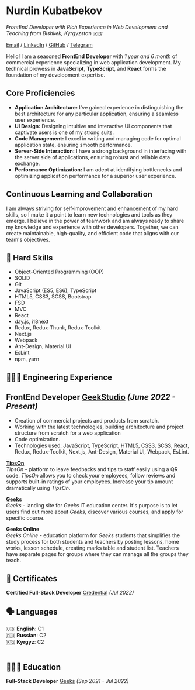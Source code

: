 # Nurdin Kubatbekov
_FrontEnd Developer with Rich Experience in Web Development and Teaching from Bishkek, Kyrgyzstan 🇰🇬_ <br>

[Email](mailto:nurdinbuy@gmail.com) /  [LinkedIn](https://www.linkedin.com/in/nurdinbuy/) / [GitHub](https://github.com/NurDinBuy/) / [Telegram](https://t.me/nurdinbuy16)

Hello! I am a seasoned **FrontEnd Developer** with _1 year and 6 month_ of commercial experience specializing in web application development. My technical prowess in **JavaScript**, **TypeScript**, and **React** forms the foundation of my development expertise.

## Core Proficiencies

- **Application Architecture:** I've gained experience in distinguishing the best architecture for any particular application, ensuring a seamless user experience.
- **UI Design:** Designing intuitive and interactive UI components that captivate users is one of my strong suits.
- **Code Management:** I excel in writing and managing code for optimal application state, ensuring smooth performance.
- **Server-Side Interaction:** I have a strong background in interfacing with the server side of applications, ensuring robust and reliable data exchange.
- **Performance Optimization:** I am adept at identifying bottlenecks and optimizing application performance for a superior user experience.

## Continuous Learning and Collaboration

I am always striving for self-improvement and enhancement of my hard skills, so I make it a point to learn new technologies and tools as they emerge. I believe in the power of teamwork and am always ready to share my knowledge and experience with other developers. Together, we can create maintainable, high-quality, and efficient code that aligns with our team's objectives.
## 🎯 Hard Skills

- Object-Oriented Programming (OOP)
- SOLID  
- Git 
- JavaScript (ES5, ES6), TypeScript 
- HTML5, CSS3, SCSS, Bootstrap
- FSD
- MVC
- React 
- day.js, i18next
- Redux, Redux-Thunk, Redux-Toolkit
- Next.js
- Webpack
- Ant-Design, Material UI
- EsLint
- npm, yarn

## 👩🏼‍💻 Engineering Experience

## **FrontEnd Developer** [GeekStudio](https://geekstudio.kg/) _(June 2022 - Present)_ <br>
- Creation of commercial projects and products from scratch.
- Working with the latest technologies, building architecture and project structure from scratch for a web application
- Code optimization.
- Technologies used: JavaScript, TypeScript, HTML5, CSS3, SCSS, React, Redux, Redux-Toolkit, Next.js, Ant-Design, Material UI, Webpack, EsLint.

 **[TipsOn](https://tipson.kg/)** <br>
_TipsOn_ - platform to leave feedbacks and tips to staff easily using a QR code. _TipsOn_ allows you to check your employees, follow reviews and supports built-in ratings of your employees. Increase your tip amount dramatically using _TipsOn_.

**[Geeks](https://geeks.kg)** <br>
_Geeks_ - landing site for _Geeks_ IT education center. It's purpose is to let users find out more about _Geeks_, discover various courses, and apply for specific course.

**Geeks Online** <br>
_Geeks Online_ - education platform for _Geeks_ students that simplifies the study process for both students and teachers by posting lessons, home works, lesson schedule, creating marks table and student list. Teachers have separate pages for groups where they can manage all the groups they teach.

## 📃 Certificates

**Certified Full-Stack Developer** [Credential](https://tartip.kg/verify/EB230001414A0084000106596) _(Jul 2022)_ <br>

## 🗣️ Languages

🇺🇸 **English**: C1 <br>
🇷🇺 **Russian**: C2 <br>
🇰🇬 **Kyrgyz**: C2
<br><br>

## 👩🏼‍🎓 Education

**Full-Stack Developer** [Geeks](https://geeks.kg/) _(Sep 2021 - Jul 2022)_ <br>